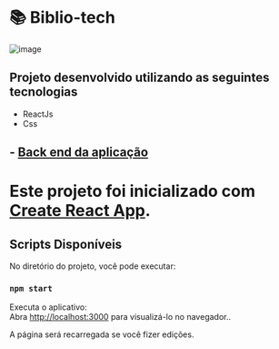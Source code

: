 # :books: Biblio-tech
![image](https://user-images.githubusercontent.com/85570707/170775724-57d5c67e-216a-4e04-a105-be6457cd1751.png)

## Projeto desenvolvido utilizando as seguintes tecnologias
  - ReactJs
  - Css

## - [Back end da aplicação](https://github.com/matheusdsilva01/biblioteca-DevChallenge) 

# Este projeto foi inicializado com [Create React App](https://github.com/facebook/create-react-app).

## Scripts Disponíveis

No diretório do projeto, você pode executar:

### `npm start`

Executa o aplicativo:\
Abra [http://localhost:3000](http://localhost:3000) para visualizá-lo no navegador..

A página será recarregada se você fizer edições.
